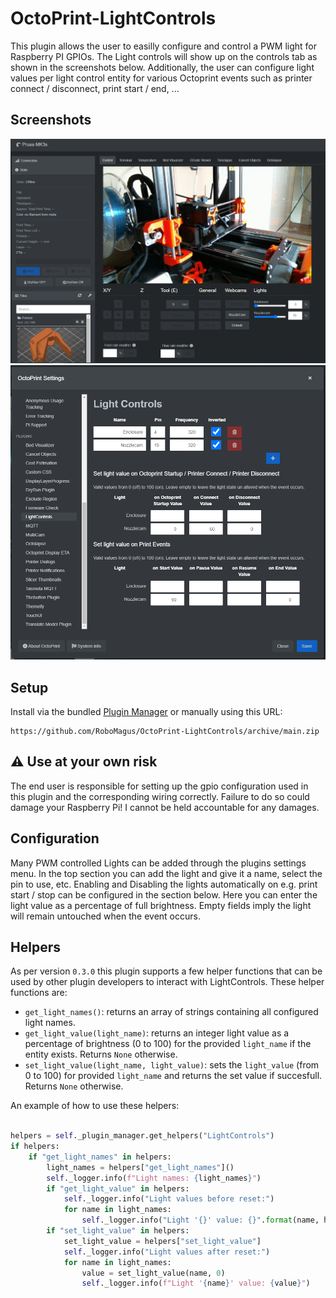 # OctoPrint-LightControls

This plugin allows the user to easilly configure and control a PWM light for Raspberry PI GPIOs. 
The Light controls will show up on the controls tab as shown in the screenshots below.
Additionally, the user can configure light values per light control entity for various Octoprint events such as printer connect / disconnect, print start / end, ...

## Screenshots

![LightControls_ControlPanel](extras/screenshots/LightControls_ControlPanel.png)
![LightControls_Settings](extras/screenshots/LightControls_Settings.png)

## Setup

Install via the bundled [Plugin Manager](https://docs.octoprint.org/en/master/bundledplugins/pluginmanager.html)
or manually using this URL:

    https://github.com/RoboMagus/OctoPrint-LightControls/archive/main.zip

## ⚠️ Use at your own risk
The end user is responsible for setting up the gpio configuration used in this plugin and the corresponding wiring correctly. Failure to do so could damage your Raspberry Pi!
I cannot be held accountable for any damages.

## Configuration

Many PWM controlled Lights can be added through the plugins settings menu.
In the top section you can add the light and give it a name, select the pin to use, etc.
Enabling and Disabling the lights automatically on e.g. print start / stop can be configured in the section below. Here you can enter the light value as a percentage of full brightness. Empty fields imply the light will remain untouched when the event occurs.

## Helpers

As per version `0.3.0` this plugin supports a few helper functions that can be used by other plugin developers to interact with LightControls.
These helper functions are: 
- `get_light_names()`: returns an array of strings containing all configured light names.
- `get_light_value(light_name)`: returns an integer light value as a percentage of brightness (0 to 100) for the provided `light_name` if the entity exists. Returns `None` otherwise.
- `set_light_value(light_name, light_value)`: sets the `light_value` (from 0 to 100) for provided `light_name` and returns the set value if succesfull. Returns `None` otherwise.

An example of how to use these helpers:
```python

helpers = self._plugin_manager.get_helpers("LightControls")
if helpers:
    if "get_light_names" in helpers:
        light_names = helpers["get_light_names"]()
        self._logger.info(f"Light names: {light_names}")
        if "get_light_value" in helpers:
            self._logger.info("Light values before reset:")
            for name in light_names:
                self._logger.info("Light '{}' value: {}".format(name, helpers["get_light_value"](name)))
        if "set_light_value" in helpers:
            set_light_value = helpers["set_light_value"]
            self._logger.info("Light values after reset:")
            for name in light_names:
                value = set_light_value(name, 0)
                self._logger.info(f"Light '{name}' value: {value}")

```